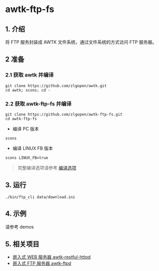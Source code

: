 # awtk-ftp-fs

## 1. 介绍

将 FTP 服务封装成 AWTK 文件系统，通过文件系统的方式访问 FTP 服务器。

## 2 准备

### 2.1 获取 awtk 并编译

```
git clone https://github.com/zlgopen/awtk.git
cd awtk; scons; cd -
```

### 2.2 获取 awtk-ftp-fs 并编译

```
git clone https://github.com/zlgopen/awtk-ftp-fs.git
cd awtk-ftp-fs
```

* 编译 PC 版本

```
scons
```

* 编译 LINUX FB 版本

```
scons LINUX_FB=true
```

> 完整编译选项请参考 [编译选项](https://github.com/zlgopen/awtk-widget-generator/blob/master/docs/build_options.md)

## 3. 运行

```
./bin/ftp_cli data/download.ini
```

## 4. 示例

请参考 demos

## 5. 相关项目

* [嵌入式 WEB 服务器 awtk-restful-httpd](https://github.com/zlgopen/awtk-restful-httpd)
* [嵌入式 FTP 服务器 awtk-ftpd](https://github.com/zlgopen/awtk-ftpd)


